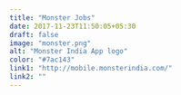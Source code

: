 ```yaml
---
title: "Monster Jobs"
date: 2017-11-23T11:50:05+05:30
draft: false
image: "monster.png"
alt: "Monster India App logo"
color: "#7ac143"
link1: "http://mobile.monsterindia.com/"
link2: ""
---
```

